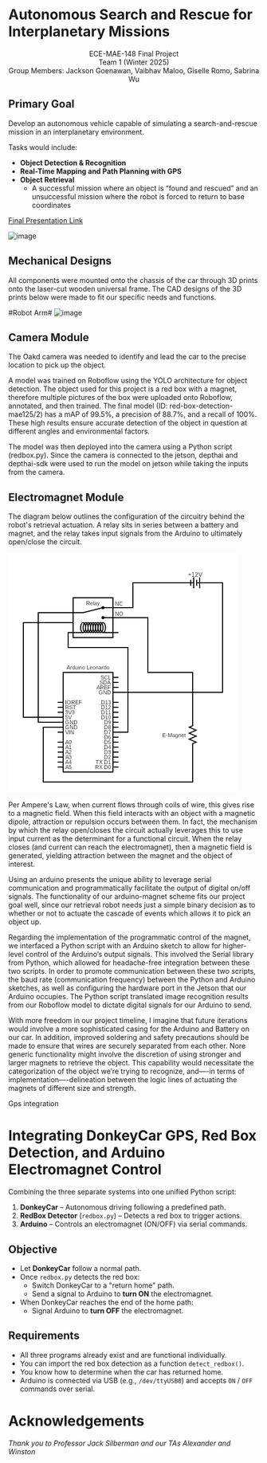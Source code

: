 # Autonomous Search and Rescue for Interplanetary Missions
<p align="center">
  ECE-MAE-148 Final Project
  <br> Team 1 (Winter 2025)
  <br> Group Members: Jackson Goenawan, Vaibhav Maloo, Giselle Romo, Sabrina Wu
  </p>

  
<h2>Primary Goal</h2>
Develop an autonomous vehicle capable of simulating a search-and-rescue mission in an interplanetary environment.

Tasks would include:

- **Object Detection & Recognition**
- **Real-Time Mapping and Path Planning with GPS**
- **Object Retrieval**
  - A successful mission where an object is “found and rescued” and an unsuccessful mission where the robot is forced to return to base coordinates

[Final Presentation Link](https://docs.google.com/presentation/d/1t9K-0OR73WJJfBTiZ8WexCp_GY0HfsMJMqI6e1q9S3A/edit?usp=sharing)


![image](https://github.com/user-attachments/assets/d4753133-68a3-4934-afa8-c9dc6728d2e6)

<h2>Mechanical Designs</h2>
All components were mounted onto the chassis of the car through 3D prints onto the laser-cut wooden universal frame. The CAD designs of the 3D prints below were made to fit our specific needs and functions. 

#Robot Arm#
![image]()


<h2>Camera Module</h2>

The Oakd camera was needed to identify and lead the car to the precise location to pick up the object. 

A model was trained on Roboflow using the YOLO architecture for object detection. The object used for this project is a red box with a magnet, therefore multiple pictures of the box were uploaded onto Roboflow, annotated, and then trained. The final model (ID: red-box-detection-mae125/2) has a mAP of 99.5%, a precision of 88.7%, and a recall of 100%. These high results ensure accurate detection of the object in question at different angles and environmental factors. 

The model was then deployed into the camera using a Python script (redbox.py). Since the camera is connected to the jetson, depthai and depthai-sdk were used to run the model on jetson while taking the inputs from the camera. 


<h2>Electromagnet Module</h2>

The diagram below outlines the configuration of the circuitry behind the robot's retrieval actuation. A relay sits in series between a battery and magnet, and the relay takes input signals from the Arduino to ultimately open/close the circuit.

![Magnet Circuit!](/images/circuit.png "Arduino and E-Magnet Circuit")

Per Ampere's Law, when current flows through coils of wire, this gives rise to a magnetic field. When this field interacts with an object with a magnetic dipole, attraction or repulsion occurs between them. In fact, the mechanism by which the relay open/closes the circuit actually leverages this to use input current as the determinant for a functional circuit. When the relay closes (and current can reach the electromagnet), then a magnetic field is generated, yielding attraction between the magnet and the object of interest.


Using an arduino presents the unique ability to leverage serial communication and programmatically facilitate the output of digital on/off signals. The functionality of our arduino-magnet scheme fits our project goal well, since  our retrieval robot needs just a simple binary decision as to whether or not to actuate the cascade of events which allows it to pick an object up.

Regarding the implementation of the programmatic control of the magnet, we interfaced a Python script with an Arduino sketch to allow for higher-level control of the Arduino’s output signals. This involved the Serial library from Python, which allowed for headache-free integration between these two scripts. In order to promote communication between these two scripts, the baud rate (communication frequency) between the Python and Arduino sketches, as well as configuring the hardware port in the Jetson that our Arduino occupies. The Python script translated image recognition results from our Roboflow model to dictate digital signals for our Arduino to send.

With more freedom in our project timeline, I imagine that future iterations would involve a more sophisticated casing for the Arduino and Battery on our car. In addition, improved soldering and safety precautions should be made to ensure that wires are securely separated from each other. Nore generic functionality might involve the discretion of using stronger and larger magnets to retrieve the object. This capability would necessitate the categorization of the object we’re trying to recognize, and—-in terms of implementation—-delineation between the logic lines of actuating the magnets of different size and strength.

Gps integration


# Integrating DonkeyCar GPS, Red Box Detection, and Arduino Electromagnet Control

Combining the three separate systems into one unified Python script:

1. **DonkeyCar** – Autonomous driving following a predefined path.
2. **RedBox Detector** (`redbox.py`) – Detects a red box to trigger actions.
3. **Arduino** – Controls an electromagnet (ON/OFF) via serial commands.

## Objective

- Let **DonkeyCar** follow a normal path.
- Once `redbox.py` detects the red box:
  - Switch DonkeyCar to a "return home" path.
  - Send a signal to Arduino to **turn ON** the electromagnet.
- When DonkeyCar reaches the end of the home path:
  - Signal Arduino to **turn OFF** the electromagnet.

## Requirements

- All three programs already exist and are functional individually.
- You can import the red box detection as a function `detect_redbox()`.
- You know how to determine when the car has returned home.
- Arduino is connected via USB (e.g., `/dev/ttyUSB0`) and accepts `ON` / `OFF` commands over serial.
 
# Acknowledgements
_Thank you to Professor Jack Silberman and our TAs Alexander and Winston_


